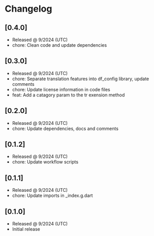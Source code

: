 # Changelog

## [0.4.0]

- Released @ 9/2024 (UTC)
- chore: Clean code and update dependencies

## [0.3.0]

- Released @ 9/2024 (UTC)
- chore: Separate translation features into df_config library, update comments
- chore: Update license information in code files
- feat: Add a catagory param to the tr exension method

## [0.2.0]

- Released @ 9/2024 (UTC)
- chore: Update dependencies, docs and comments

## [0.1.2]

- Released @ 9/2024 (UTC)
- chore: Update workflow scripts

## [0.1.1]

- Released @ 9/2024 (UTC)
- chore: Update imports in \_index.g.dart

## [0.1.0]

- Released @ 9/2024 (UTC)
- Initial release
